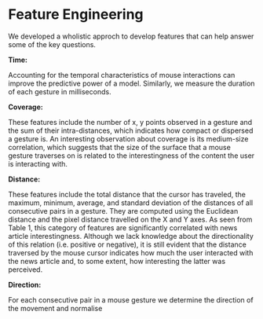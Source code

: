 # Feature Engineering 

We developed a wholistic approch to develop features that can help answer some of the key questions. 

<b> **Time:** </b>

Accounting for the temporal characteristics of mouse interactions can improve the predictive power of a model. Similarly, we measure the duration of each gesture in milliseconds.
 
<b> Coverage: </b>

These features include the number of x, y points observed in a gesture and the sum of their intra-distances, which indicates how compact or dispersed a gesture is. An interesting observation about coverage is its medium-size correlation, which suggests that the size of the surface that a mouse gesture traverses on is related to the interestingness of the content the user is interacting with. 
 
<b> Distance:</b>

These features include the total distance that the cursor has traveled, the maximum, minimum, average, and standard deviation of the distances of all consecutive pairs in a gesture. They are computed using the Euclidean distance and the pixel distance travelled on the X and Y axes. As seen from Table 1, this category of features are significantly correlated with news article interestingness. Although we lack knowledge about the directionality of this relation (i.e. positive or negative), it is still evident that the distance traversed by the mouse cursor indicates how much the user interacted with the news article and, to some extent, how interesting the latter was perceived. 

<b>Direction:</b> 

For each consecutive pair in a mouse gesture we determine the direction of the movement and normalise
